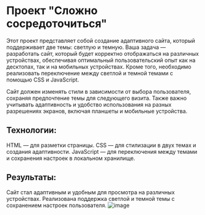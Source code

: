 # Проект "Сложно сосредоточиться"
Этот проект представляет собой создание адаптивного сайта, который поддерживает две темы: светлую и темную. Ваша задача — разработать сайт, который будет корректно отображаться на различных устройствах, обеспечивая оптимальный пользовательский опыт как на десктопах, так и на мобильных устройствах. Кроме того, необходимо реализовать переключение между светлой и темной темами с помощью CSS и JavaScript.

Сайт должен изменять стили в зависимости от выбора пользователя, сохраняя предпочтение темы для следующего визита. Также важно учитывать адаптивность и удобство использования на разных разрешениях экранов, включая планшеты и мобильные устройства.

## Технологии:
HTML — для разметки страницы.
CSS —  для стилизации в двух темах и создания адаптивности.
JavaScript — для переключения между темами и сохранения настроек в локальном хранилище.

## Результаты:
Сайт стал адаптивным и удобным для просмотра на различных устройствах.
Реализована поддержка светлой и темной темы с сохранением настроек пользователя.
![image](https://github.com/user-attachments/assets/77652c74-92f6-40d6-8630-bdd0f03e608c)

